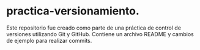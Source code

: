 # practica-versionamiento.
Este repositorio fue creado como parte de una práctica de control de versiones utilizando Git y GitHub. Contiene un archivo README y cambios de ejemplo para realizar commits.
